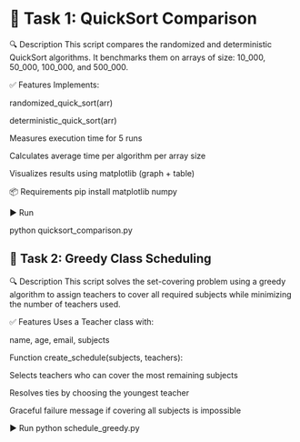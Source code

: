 # 📌 Task 1: QuickSort Comparison

🔍 Description
This script compares the randomized and deterministic QuickSort algorithms.
It benchmarks them on arrays of size: 10_000, 50_000, 100_000, and 500_000.

✅ Features
Implements:

randomized_quick_sort(arr)

deterministic_quick_sort(arr)

Measures execution time for 5 runs

Calculates average time per algorithm per array size

Visualizes results using matplotlib (graph + table)

📦 Requirements
pip install matplotlib numpy

▶️ Run

python quicksort_comparison.py

## 📌 Task 2: Greedy Class Scheduling

🔍 Description
This script solves the set-covering problem using a greedy algorithm to assign teachers to cover all required subjects while minimizing the number of teachers used.

✅ Features
Uses a Teacher class with:

name, age, email, subjects

Function create_schedule(subjects, teachers):

Selects teachers who can cover the most remaining subjects

Resolves ties by choosing the youngest teacher

Graceful failure message if covering all subjects is impossible

▶️ Run
python schedule_greedy.py
